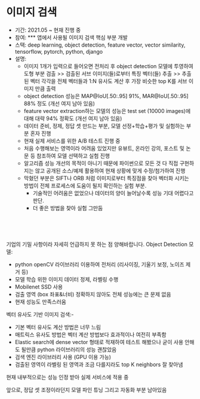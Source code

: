 # 이미지 검색
- 기간: 2021.05 ~ 현재 진행 중
- 참여: *** 앱에서 사용될 이미지 검색 핵심 부분 개발
- 스택: deep learning, object detection, feature vector, vector similarity, tensorflow, pytorch, python, django
- 설명: 
	- 이미지 1개가 입력으로 들어오면 전처리 후 object detection 모델에 투영하여 도형 부분 검출 >> 검출된 서브 이미지(들)로부터 특징 벡터(들) 추출 >> 추출된 벡터 각각을 전체 벡터들과 1:N 유사도 계산 후 가장 비슷한 top K를 서브 이미지 만큼 출력
	- object detection 성능은 MAP@IoU[.50:.95] 91%, MAR@IoU[.50:.95] 88% 정도 (개선 여지 남아 있음) 
	- feature vector extraction하는 모델의 성능은 test set (10000 images)에 대해 대략 94% 정확도 (개선 여지 남아 있음)
	- 데이터 준비, 정제, 정답 셋 만드는 부분, 모델 선정+학습+평가 및 실험하는 부분 혼자 진행
	- 현재 실제 서비스를 위한 A/B 테스트 진행 중
	- 처음 수행해보는 영역이라 어려움 있었지만 유뷰트, 온라인 강의, 포스트 및 논문 등 참조하여 모델 선택하고 실험 진행
	- 알고리즘 성능 개선의 목적이 아니기 때문에 파이썬으로 모든 것 다 직접 구현하지는 않고 공개된 소스/예제 활용하여 현재 상황에 맞게 수정/첨가하여 진행
	- 막혔던 부분은 SIFT나 ORB 처럼 이미지로부터 특징점을 찾아 벡터화 시키는 방법이 전체 프로세스에 도움이 될지 확인하는 실험 부분. 
		- 기술적인 어려움은 없었으나 데이터의 양이 늘어날수록 성능 기대 어렵다고 판단.
		- 더 좋은 방법을 찾아 실험 그만둠

 　
 -
기업의 기밀 사항이라 자세히 언급하지 못 하는 점 양해바랍니다.
Object Detection 모델:
- python openCV 라이브러리 이용하여 전처리 (리사이징, 기울기 보정, 노이즈 제거 등)
- 모델 학습 위한 이미지 데이터 정제, 라벨링 수행
- Mobilenet SSD 사용
- 검출 영역 (box 좌표&너비) 정확하지 않아도 전체 성능에는 큰 문제 없음
- 현재 성능도 만족스러움

벡터 유사도 기반 이미지 검색:- 
- 기본 벡터 유사도 계산 방법은 너무 느림
- 매트릭스 유사도 방법은 벡터 계산 방법보다 효과적이나 여전히 부족함
- Elastic search에 dense vector 형태로 적재하여 테스트 해봤으나 굳이 사용 안해도 될만큼 python 라이브러리의 성능 괜찮았음
- 검색 엔진 라이브러리 사용 (GPU 이용 가능)
- 검출된 영역이 라벨링 된 영역과 조금 다를지라도 top K neighbors 잘 찾아냄

현재 내부적으로는 성능 인정 받아 실제 서비스에 적용 중

앞으로, 정답 셋 조정이라던지 모델 파인 튜닝 그리고 자동화 부분 남아있음
